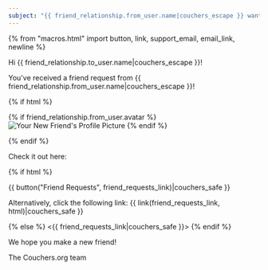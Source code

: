 ```yaml
---
subject: "{{ friend_relationship.from_user.name|couchers_escape }} wants to be your friend on Couchers.org!"
---
```


{% from "macros.html" import button, link, support_email, email_link, newline %}

Hi {{ friend_relationship.to_user.name|couchers_escape }}!

You've received a friend request from {{ friend_relationship.from_user.name|couchers_escape }}!

{% if html %}

{% if friend_relationship.from_user.avatar %}
<img src="{{ friend_relationship.from_user.avatar.thumbnail_url|couchers_safe }}" alt="Your New Friend's Profile Picture" >
{% endif %}

{% endif %}

Check it out here:

{% if html %}

{{ button("Friend Requests", friend_requests_link)|couchers_safe }}

Alternatively, click the following link: {{ link(friend_requests_link, html)|couchers_safe }}

{% else %}
<{{ friend_requests_link|couchers_safe }}>
{% endif %}

We hope you make a new friend!

The Couchers.org team
